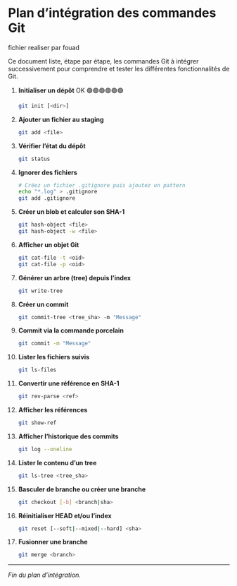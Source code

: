 # Plan d’intégration des commandes Git

fichier realiser par fouad 

Ce document liste, étape par étape, les commandes Git à intégrer successivement pour comprendre et tester les différentes fonctionnalités de Git.

1. **Initialiser un dépôt** OK 🟢🟢🟢🟢🟢🟢

   ```bash
   git init [<dir>]
   ```

2. **Ajouter un fichier au staging**

   ```bash
   git add <file>
   ```

3. **Vérifier l’état du dépôt**

   ```bash
   git status
   ```

4. **Ignorer des fichiers**

   ```bash
   # Créez un fichier .gitignore puis ajoutez un pattern
   echo "*.log" > .gitignore
   git add .gitignore
   ```

5. **Créer un blob et calculer son SHA-1**

   ```bash
   git hash-object <file>
   git hash-object -w <file>
   ```

6. **Afficher un objet Git**

   ```bash
   git cat-file -t <oid>
   git cat-file -p <oid>
   ```

7. **Générer un arbre (tree) depuis l’index**

   ```bash
   git write-tree
   ```

8. **Créer un commit**

   ```bash
   git commit-tree <tree_sha> -m "Message"
   ```

9. **Commit via la commande porcelain**

   ```bash
   git commit -m "Message"
   ```

10. **Lister les fichiers suivis**

    ```bash
    git ls-files
    ```

11. **Convertir une référence en SHA-1**

    ```bash
    git rev-parse <ref>
    ```

12. **Afficher les références**

    ```bash
    git show-ref
    ```

13. **Afficher l’historique des commits**

    ```bash
    git log --oneline
    ```

14. **Lister le contenu d’un tree**

    ```bash
    git ls-tree <tree_sha>
    ```

15. **Basculer de branche ou créer une branche**

    ```bash
    git checkout [-b] <branch|sha>
    ```

16. **Réinitialiser HEAD et/ou l’index**

    ```bash
    git reset [--soft|--mixed|--hard] <sha>
    ```

17. **Fusionner une branche**

    ```bash
    git merge <branch>
    ```

---

*Fin du plan d’intégration.*
